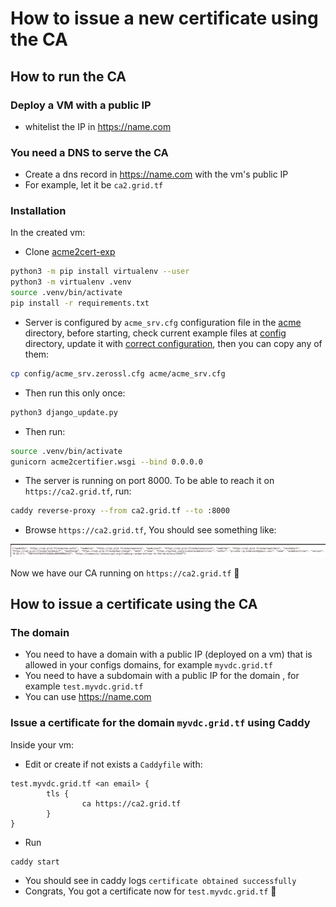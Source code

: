 # How to issue a new certificate using the CA

## How to run the CA

### Deploy a VM with a public IP

- whitelist the IP in <https://name.com>

### You need a DNS to serve the CA

- Create a dns record in <https://name.com> with the vm's public IP
- For example, let it be `ca2.grid.tf`

### Installation

In the created vm:

- Clone [acme2cert-exp](https://github.com/abom/acme2cert-exp)

```bash
python3 -m pip install virtualenv --user
python3 -m virtualenv .venv
source .venv/bin/activate
pip install -r requirements.txt
```

- Server is configured by `acme_srv.cfg` configuration file in the [acme](/acme) directory,
before starting, check current example files at [config](/config) directory,
update it with [correct configuration](README.md#configuring-the-server),
then you can copy any of them:

```bash
cp config/acme_srv.zerossl.cfg acme/acme_srv.cfg
```

- Then run this only once:

```bash
python3 django_update.py
```

- Then run:

```bash
source .venv/bin/activate
gunicorn acme2certifier.wsgi --bind 0.0.0.0
```

- The server is running on port 8000. To be able to reach it on `https://ca2.grid.tf`, run:

```bash
caddy reverse-proxy --from ca2.grid.tf --to :8000
```

- Browse `https://ca2.grid.tf`, You should see something like:

![ ](diagram/browse_server.png)

Now we have our CA running on `https://ca2.grid.tf` 🎉

## How to issue a certificate using the CA

### The domain

- You need to have a domain with a public IP (deployed on a vm) that is allowed in your configs domains, for example `myvdc.grid.tf`
- You need to have a subdomain with a public IP for the domain , for example `test.myvdc.grid.tf`
- You can use <https://name.com>

### Issue a certificate for the domain `myvdc.grid.tf` using Caddy

Inside your vm:

- Edit or create if not exists a `Caddyfile` with:

```caddy
test.myvdc.grid.tf <an email> {
        tls {
                ca https://ca2.grid.tf
        }
}
```

- Run

```bash
caddy start
```

- You should see in caddy logs `certificate obtained successfully`
- Congrats, You got a certificate now for `test.myvdc.grid.tf` 🎉
